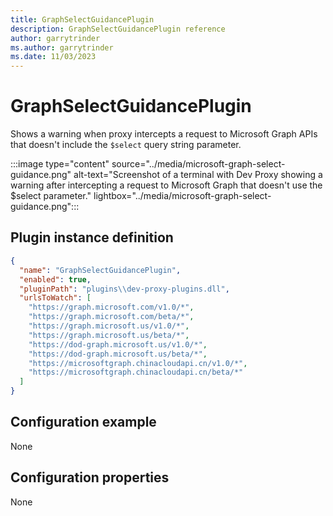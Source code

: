 ```yaml
---
title: GraphSelectGuidancePlugin
description: GraphSelectGuidancePlugin reference
author: garrytrinder
ms.author: garrytrinder
ms.date: 11/03/2023
---
```


# GraphSelectGuidancePlugin

Shows a warning when proxy intercepts a request to Microsoft Graph APIs that doesn't include the `$select` query string parameter.

:::image type="content" source="../media/microsoft-graph-select-guidance.png" alt-text="Screenshot of a terminal with Dev Proxy showing a warning after intercepting a request to Microsoft Graph that doesn't use the $select parameter." lightbox="../media/microsoft-graph-select-guidance.png":::

## Plugin instance definition

```json
{
  "name": "GraphSelectGuidancePlugin",
  "enabled": true,
  "pluginPath": "plugins\\dev-proxy-plugins.dll",
  "urlsToWatch": [
    "https://graph.microsoft.com/v1.0/*",
    "https://graph.microsoft.com/beta/*",
    "https://graph.microsoft.us/v1.0/*",
    "https://graph.microsoft.us/beta/*",
    "https://dod-graph.microsoft.us/v1.0/*",
    "https://dod-graph.microsoft.us/beta/*",
    "https://microsoftgraph.chinacloudapi.cn/v1.0/*",
    "https://microsoftgraph.chinacloudapi.cn/beta/*"
  ]
}
```

## Configuration example

None

## Configuration properties

None
